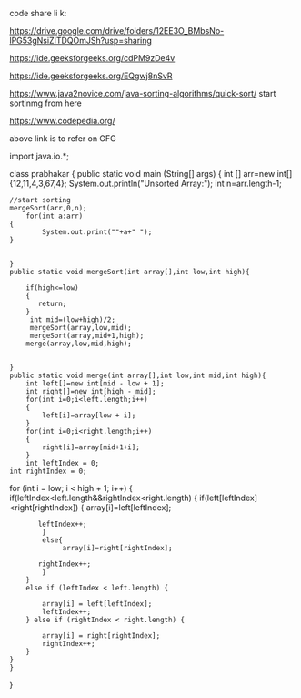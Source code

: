 code share li k:

https://drive.google.com/drive/folders/12EE3O_BMbsNo-lPG53gNsiZITDQOmJSh?usp=sharing



https://ide.geeksforgeeks.org/cdPM9zDe4v

https://ide.geeksforgeeks.org/EQgwj8nSvR


https://www.java2novice.com/java-sorting-algorithms/quick-sort/ start sortinmg from here

https://www.codepedia.org/

above link is to refer on GFG

import java.io.*;

class prabhakar {
	public static void main (String[] args) {
		int [] arr=new int[]{12,11,4,3,67,4};
	System.out.println("Unsorted Array:");
	int n=arr.length-1;

	//start sorting
	mergeSort(arr,0,n);
		for(int a:arr)
	{
	    	System.out.print(""+a+" ");
	}
	

	}
	public static void mergeSort(int array[],int low,int high){
	   
	    if(high<=low)
	    {
	       return; 
	    }
	     int mid=(low+high)/2;
	     mergeSort(array,low,mid);
	     mergeSort(array,mid+1,high);
	    merge(array,low,mid,high);
	    
	    
	}
	public static void merge(int array[],int low,int mid,int high){
	    int left[]=new int[mid - low + 1];
	    int right[]=new int[high - mid];
	    for(int i=0;i<left.length;i++)
	    {
	        left[i]=array[low + i];
	    }
	    for(int i=0;i<right.length;i++)
	    {
	        right[i]=array[mid+1+i];
	    }
	    int leftIndex = 0;
    int rightIndex = 0;
   for (int i = low; i < high + 1; i++)
    {
	    if(leftIndex<left.length&&rightIndex<right.length)
	    {
	        if(left[leftIndex]<right[rightIndex])
	        {
	            array[i]=left[leftIndex];
	            
	       leftIndex++;
	        }
	        else{
	             array[i]=right[rightIndex];
	            
	       rightIndex++;
	        }
	    }
	    else if (leftIndex < left.length) {
           
            array[i] = left[leftIndex];
            leftIndex++;
        } else if (rightIndex < right.length) {
           
            array[i] = right[rightIndex];
            rightIndex++;
        }
    }
	}
}
